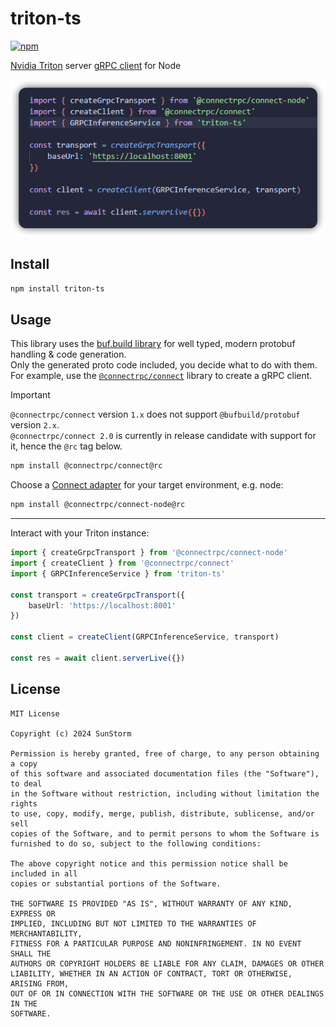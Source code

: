# triton-ts

[![npm](https://badgen.net/npm/v/triton-ts)](https://www.npmjs.com/package/triton-ts)

[Nvidia Triton](https://docs.nvidia.com/deeplearning/triton-inference-server/user-guide/docs/index.html) server [gRPC client](https://github.com/triton-inference-server/common/tree/main/protobuf) for Node    

<p align="center">
  <img src="docs/demo.png" alt="demo image" />
</p>
 

## Install
```bash
npm install triton-ts
```

## Usage
This library uses the [buf.build library](https://github.com/bufbuild/protobuf-es) for well typed, modern protobuf handling & code generation.  
Only the generated proto code included, you decide what to do with them. For example, use the [`@connectrpc/connect`](https://github.com/connectrpc/connect-es) library to create a gRPC client.

> [!IMPORTANT]   
> `@connectrpc/connect` version `1.x` does not support `@bufbuild/protobuf` version `2.x`.  
> `@connectrpc/connect 2.0` is currently in release candidate with support for it, hence the `@rc` tag below.   

```bash
npm install @connectrpc/connect@rc
```
Choose a [Connect adapter](https://github.com/connectrpc/connect-es?tab=readme-ov-file#packages) for your target environment, e.g. node:
```bash
npm install @connectrpc/connect-node@rc
```

----
Interact with your Triton instance:  

```typescript
import { createGrpcTransport } from '@connectrpc/connect-node'
import { createClient } from '@connectrpc/connect'
import { GRPCInferenceService } from 'triton-ts'

const transport = createGrpcTransport({
    baseUrl: 'https://localhost:8001'
})

const client = createClient(GRPCInferenceService, transport)

const res = await client.serverLive({})
```


## License
```
MIT License

Copyright (c) 2024 SunStorm

Permission is hereby granted, free of charge, to any person obtaining a copy
of this software and associated documentation files (the "Software"), to deal
in the Software without restriction, including without limitation the rights
to use, copy, modify, merge, publish, distribute, sublicense, and/or sell
copies of the Software, and to permit persons to whom the Software is
furnished to do so, subject to the following conditions:

The above copyright notice and this permission notice shall be included in all
copies or substantial portions of the Software.

THE SOFTWARE IS PROVIDED "AS IS", WITHOUT WARRANTY OF ANY KIND, EXPRESS OR
IMPLIED, INCLUDING BUT NOT LIMITED TO THE WARRANTIES OF MERCHANTABILITY,
FITNESS FOR A PARTICULAR PURPOSE AND NONINFRINGEMENT. IN NO EVENT SHALL THE
AUTHORS OR COPYRIGHT HOLDERS BE LIABLE FOR ANY CLAIM, DAMAGES OR OTHER
LIABILITY, WHETHER IN AN ACTION OF CONTRACT, TORT OR OTHERWISE, ARISING FROM,
OUT OF OR IN CONNECTION WITH THE SOFTWARE OR THE USE OR OTHER DEALINGS IN THE
SOFTWARE.

```
